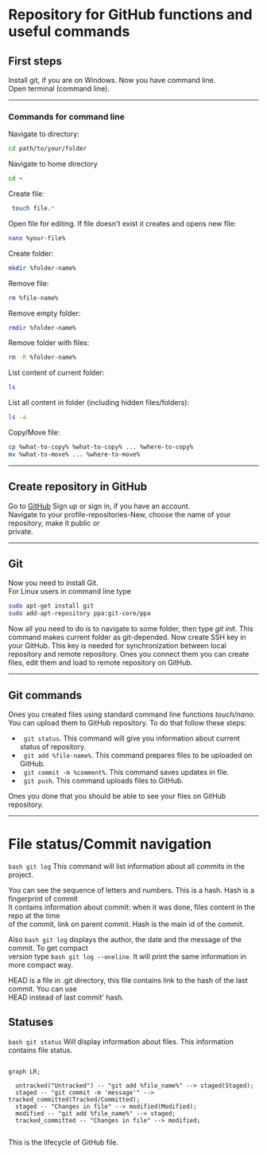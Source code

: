 # Repository for GitHub functions and useful commands

## First steps 

Install git, if you are on Windows. Now you have command line.  
Open terminal (command line).  

---

### Commands for command line

Navigate to directory:  
``` Bash
cd path/to/your/folder
```

Navigate to home directory  
```Bash
cd ~
```

Create file:  
```Bash
 touch file.*
```

Open file for editing. If file doesn't exist it creates and opens new file:  
```Bash
nano %your-file%
```

Create folder:  
```Bash
mkdir %folder-name%
```

Remove file:  
```Bash
rm %file-name%
```

Remove empty folder:  
```Bash
rmdir %folder-name% 
```

Remove folder with files:  
```Bash
rm -R %folder-name%
```

List content of current folder:  
```Bash
ls
```

List all content in folder (including hidden files/folders):  
```Bash
ls -a 
```

Copy/Move file:  
```Bash
cp %what-to-copy% %what-to-copy% ... %where-to-copy%  
mv %what-to-move% ... %where-to-move%
```
---

## Create repository in GitHub

Go to [GitHub](https://github.com "I am GitHub!") Sign up or sign in, if you have an account.  
Navigate to your profile-repositories-New, choose the name of your repository, make it public or  
private.

---

## Git 

Now you need to install Git.  
For Linux users in command line type  
```Bash
sudo apt-get install git  
sudo add-apt-repository ppa:git-core/ppa  
``` 

Now all you need to do is to navigate to some folder, then type *git init*. This command 
makes current folder as git-depended. Now create SSH key in your GitHub. This key is needed for 
synchronization between local repository and remote repository. Ones you connect them 
you can create files, edit them and load to remote repository on GitHub.

---

## Git commands 

Ones you created files using standard command line functions *touch/nano*. You can upload them to
GitHub repository. To do that follow these steps:  

* ``` git status```. This command will give you information about current status of repository.  
* ``` git add %file-name%```. This command prepares files to be uploaded on GitHub.  
* ``` git commit -m %comment%```. This command saves updates in file.  
* ``` git push```. This command uploads files to GitHub.  

Ones you done that you should be able to see your files on GitHub repository. 

---

# File status/Commit navigation

```bash git log``` This command will list information about all commits in the project.

You can see the sequence of letters and numbers. This is a hash. Hash is a fingerprint of commit  
It contains information about commit: when it was done, files content in the repo at the time  
of the commit, link on parent commit. Hash is the main id of the commit.

Also ```bash git log``` displays the author, the date and the message of the commit. To get compact  
version type ```bash git log --oneline```. It will print the same information in more compact way.  

HEAD is a file in .git directory, this file contains link to the hash of the last commit. You can use  
HEAD instead of last commit' hash. 

## Statuses

```bash git status``` Will display information about files. This information contains file status.


```mermaid

graph LR;

  untracked("Untracked") -- "git add %file_name%" --> staged(Staged);
  staged -- "git commit -m 'message'" --> tracked_committed(Tracked/Committed);
  staged -- "Changes in file" --> modified(Modified);
  modified -- "git add %file_name%" --> staged;
  tracked_committed -- "Changes in file" --> modified;
 
``` 

This is the lifecycle of GitHub file.








































